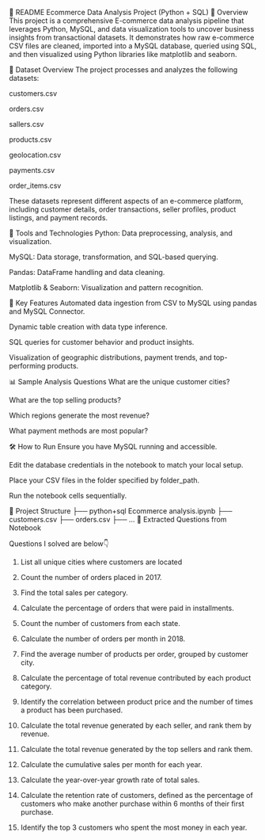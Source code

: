 📄 README 
Ecommerce Data Analysis Project (Python + SQL)
📌 Overview
This project is a comprehensive E-commerce data analysis pipeline that leverages Python, MySQL, and data visualization tools to uncover business insights from transactional datasets.
It demonstrates how raw e-commerce CSV files are cleaned, imported into a MySQL database, queried using SQL, and then visualized using Python libraries like matplotlib and seaborn.

📁 Dataset Overview
The project processes and analyzes the following datasets:

customers.csv

orders.csv

sallers.csv

products.csv

geolocation.csv

payments.csv

order_items.csv

These datasets represent different aspects of an e-commerce platform, including customer details, order transactions, seller profiles, product listings, and payment records.

🔧 Tools and Technologies
Python: Data preprocessing, analysis, and visualization.

MySQL: Data storage, transformation, and SQL-based querying.

Pandas: DataFrame handling and data cleaning.

Matplotlib & Seaborn: Visualization and pattern recognition.

🚀 Key Features
Automated data ingestion from CSV to MySQL using pandas and MySQL Connector.

Dynamic table creation with data type inference.

SQL queries for customer behavior and product insights.

Visualization of geographic distributions, payment trends, and top-performing products.

📊 Sample Analysis Questions
What are the unique customer cities?

What are the top selling products?

Which regions generate the most revenue?

What payment methods are most popular?

🛠 How to Run
Ensure you have MySQL running and accessible.

Edit the database credentials in the notebook to match your local setup.

Place your CSV files in the folder specified by folder_path.

Run the notebook cells sequentially.

📂 Project Structure
├── python+sql Ecommerce analysis.ipynb
├── customers.csv
├── orders.csv
├── ...
📌 Extracted Questions from Notebook

Questions I solved are below👇


1. List all unique cities where customers are located

2. Count the number of orders placed in 2017.

3. Find the total sales per category.

4. Calculate the percentage of orders that were paid in installments.

5. Count the number of customers from each state.

6. Calculate the number of orders per month in 2018.

7. Find the average number of products per order, grouped by customer city.

8. Calculate the percentage of total revenue contributed by each product category.

9. Identify the correlation between product price and the number of times a product has been purchased.

10. Calculate the total revenue generated by each seller, and rank them by revenue.

11. Calculate the total revenue generated by the top sellers and rank them.

12. Calculate the cumulative sales per month for each year.

13. Calculate the year-over-year growth rate of total sales.

14. Calculate the retention rate of customers, defined as the percentage of customers who make another purchase within 6 months of their first purchase.

15. Identify the top 3 customers who spent the most money in each year.

